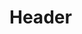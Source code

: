 <!-- TITLE: Homo Sapiens Sapiens -->
<!-- SUBTITLE: Présentation de Homo Sapiens Sapiens -->

# Header